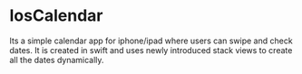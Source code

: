 # IosCalendar
Its a simple calendar app for iphone/ipad where users can swipe and check dates. It is created in swift and uses newly introduced stack views to create all the dates dynamically.
